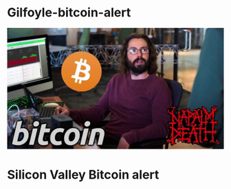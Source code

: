 # Gilfoyle-bitcoin-alert

<img src="gilfoyle.jpg"  title="silicon valley bitcoin alert">

# Silicon Valley Bitcoin alert
